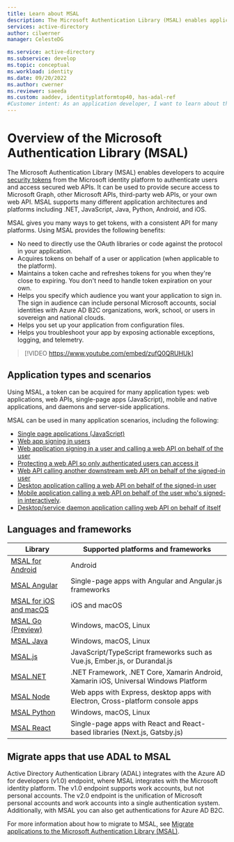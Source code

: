 ```yaml
---
title: Learn about MSAL
description: The Microsoft Authentication Library (MSAL) enables application developers to acquire tokens in order to call secured web APIs. These web APIs can be the Microsoft Graph, other Microsoft APIs, third-party web APIs, or your own web API. MSAL supports multiple application architectures and platforms.
services: active-directory
author: cilwerner
manager: CelesteDG

ms.service: active-directory
ms.subservice: develop
ms.topic: conceptual
ms.workload: identity
ms.date: 09/20/2022
ms.author: cwerner
ms.reviewer: saeeda
ms.custom: aaddev, identityplatformtop40, has-adal-ref
#Customer intent: As an application developer, I want to learn about the Microsoft Authentication Library so I can decide if this platform meets my application development needs and requirements.
---
```


# Overview of the Microsoft Authentication Library (MSAL)

The Microsoft Authentication Library (MSAL) enables developers to acquire [security tokens](developer-glossary.md#security-token) from the Microsoft identity platform to authenticate users and access secured web APIs. It can be used to provide secure access to Microsoft Graph, other Microsoft APIs, third-party web APIs, or your own web API. MSAL supports many different application architectures and platforms including .NET, JavaScript, Java, Python, Android, and iOS.

MSAL gives you many ways to get tokens, with a consistent API for many platforms. Using MSAL provides the following benefits:

* No need to directly use the OAuth libraries or code against the protocol in your application.
* Acquires tokens on behalf of a user or application (when applicable to the platform).
* Maintains a token cache and refreshes tokens for you when they're close to expiring. You don't need to handle token expiration on your own.
* Helps you specify which audience you want your application to sign in. The sign in audience can include personal Microsoft accounts, social identities with Azure AD B2C organizations, work, school, or users in sovereign and national clouds.
* Helps you set up your application from configuration files.
* Helps you troubleshoot your app by exposing actionable exceptions, logging, and telemetry.

> [!VIDEO https://www.youtube.com/embed/zufQ0QRUHUk]

## Application types and scenarios
Using MSAL, a token can be acquired for many application types: web applications, web APIs, single-page apps (JavaScript), mobile and native applications, and daemons and server-side applications.

MSAL can be used in many application scenarios, including the following:

* [Single page applications (JavaScript)](scenario-spa-overview.md)
* [Web app signing in users](scenario-web-app-sign-user-overview.md)
* [Web application signing in a user and calling a web API on behalf of the user](scenario-web-app-call-api-overview.md)
* [Protecting a web API so only authenticated users can access it](scenario-protected-web-api-overview.md)
* [Web API calling another downstream web API on behalf of the signed-in user](scenario-web-api-call-api-overview.md)
* [Desktop application calling a web API on behalf of the signed-in user](scenario-desktop-overview.md)
* [Mobile application calling a web API on behalf of the user who's signed-in interactively](scenario-mobile-overview.md).
* [Desktop/service daemon application calling web API on behalf of itself](scenario-daemon-overview.md)

## Languages and frameworks

| Library | Supported platforms and frameworks|
| --- | --- |
| [MSAL for Android](https://github.com/AzureAD/microsoft-authentication-library-for-android)|Android|
| [MSAL Angular](https://github.com/AzureAD/microsoft-authentication-library-for-js/tree/dev/lib/msal-angular)| Single-page apps with Angular and Angular.js frameworks|
| [MSAL for iOS and macOS](https://github.com/AzureAD/microsoft-authentication-library-for-objc)|iOS and macOS|
| [MSAL Go (Preview)](https://github.com/AzureAD/microsoft-authentication-library-for-go)|Windows, macOS, Linux|
| [MSAL Java](https://github.com/AzureAD/microsoft-authentication-library-for-java)|Windows, macOS, Linux|
| [MSAL.js](https://github.com/AzureAD/microsoft-authentication-library-for-js/tree/dev/lib/msal-browser)| JavaScript/TypeScript frameworks such as Vue.js, Ember.js, or Durandal.js|
| [MSAL.NET](https://github.com/AzureAD/microsoft-authentication-library-for-dotnet)| .NET Framework, .NET Core, Xamarin Android, Xamarin iOS, Universal Windows Platform|
| [MSAL Node](https://github.com/AzureAD/microsoft-authentication-library-for-js/tree/dev/lib/msal-node)|Web apps with Express, desktop apps with Electron, Cross-platform console apps|
| [MSAL Python](https://github.com/AzureAD/microsoft-authentication-library-for-python)|Windows, macOS, Linux|
| [MSAL React](https://github.com/AzureAD/microsoft-authentication-library-for-js/tree/dev/lib/msal-react)| Single-page apps with React and React-based libraries (Next.js, Gatsby.js)|

## Migrate apps that use ADAL to MSAL

Active Directory Authentication Library (ADAL) integrates with the Azure AD for developers (v1.0) endpoint, where MSAL integrates with the Microsoft identity platform. The v1.0 endpoint supports work accounts, but not personal accounts. The v2.0 endpoint is the unification of Microsoft personal accounts and work accounts into a single authentication system. Additionally, with MSAL you can also get authentications for Azure AD B2C.

For more information about how to migrate to MSAL, see [Migrate applications to the Microsoft Authentication Library (MSAL)](msal-migration.md).
